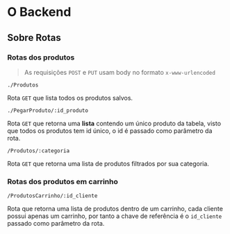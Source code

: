# O Backend  
  
## Sobre Rotas  
  
### Rotas dos produtos  
  
> As requisições ```POST``` e ```PUT``` usam body no formato ```x-www-urlencoded``` 

```./Produtos```  
  
Rota ```GET``` que lista todos os produtos salvos.  
  
```./PegarProduto/:id_produto```  
  
Rota ```GET``` que retorna uma **lista** contendo um único produto da tabela, visto que todos os produtos tem id único, o id é passado como parâmetro da rota.  
  
```/Produtos/:categoria```  
  
Rota ```GET``` que retorna uma lista de produtos filtrados por sua categoria.  

### Rotas dos produtos em carrinho  
  
```/ProdutosCarrinho/:id_cliente ```  

Rota que retorna uma lista de produtos dentro de um carrinho, cada cliente possui apenas um carrinho, por tanto a chave de referência é o ```id_cliente``` passado como parâmetro da rota.

